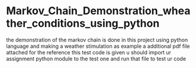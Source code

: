 # Markov_Chain_Demonstration_wheather_conditions_using_python
the demonstration of the markov chain is done in this project using python language and making a weather stimulation as example a additional pdf file attached for the reference 
this test code is given u should import ur assignment python module to the test one and run that file to test ur code 
